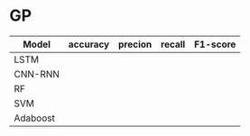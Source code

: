 # GP


| Model    | accuracy | precion  |  recall   | F1-score |
| -------- | -------- | -------- | --------  | -------- |
| LSTM     |          |          |           |          |
| CNN-RNN  |          |          |           |          | 
| RF       |          |          |           |          | 
| SVM      |          |          |           |          | 
| Adaboost |          |          |           |          | 
